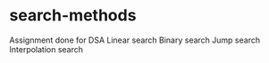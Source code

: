 # search-methods
Assignment done for DSA
  Linear search
  Binary search
  Jump search
  Interpolation search
